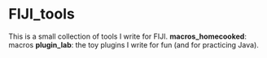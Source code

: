 # FIJI_tools
This is a small collection of tools I write for FIJI. 
**macros_homecooked**: macros
**plugin_lab**: the toy plugins I write for fun (and for practicing Java). 
